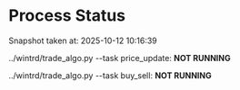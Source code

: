 # Process Status

Snapshot taken at: 2025-10-12 10:16:39

../wintrd/trade_algo.py --task price_update: **NOT RUNNING**

../wintrd/trade_algo.py --task buy_sell: **NOT RUNNING**

